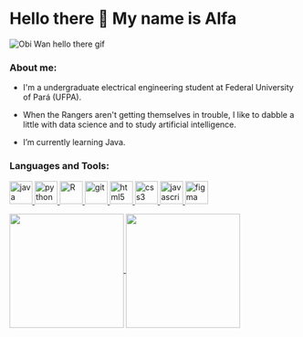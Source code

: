# Hello there 👋 My name is Alfa

![Obi Wan hello there gif](https://media.giphy.com/media/xTiIzJSKB4l7xTouE8/giphy.gif)

<h3 align="left">About me:</h3>

- I'm a undergraduate electrical engineering student at Federal University of Pará (UFPA).

- When the Rangers aren't getting themselves in trouble, I like to dabble a little with data science and to study artificial intelligence.

- I’m currently learning Java.

<h3 align="left">Languages and Tools:</h3>
<p align="left"> <a href="https://www.java.com" target="_blank" rel="noreferrer"> <img src="https://www.vectorlogo.zone/logos/java/java-icon.svg" alt="java" width="40" height="40"/> </a> <a href="https://www.python.org" target="_blank" rel="noreferrer"> <img src="https://www.vectorlogo.zone/logos/python/python-icon.svg" alt="python" width="40" height="40"/> </a> <a href="https://cran.r-project.org/" target="_blank" rel="noreferrer"> <img src="https://www.vectorlogo.zone/logos/r-project/r-project-official.svg" alt="R" width="40" height="40"/> </a> <a href="https://git-scm.com/" target="_blank" rel="noreferrer"> <img src="https://www.vectorlogo.zone/logos/git-scm/git-scm-icon.svg" alt="git" width="40" height="40"/> </a> <a href="https://www.w3.org/html/" target="_blank" rel="noreferrer"> <img src="https://www.vectorlogo.zone/logos/w3_html5/w3_html5-icon.svg" alt="html5" width="40" height="40"/> </a> <a href="https://www.w3schools.com/css/" target="_blank" rel="noreferrer"> <img src="https://www.vectorlogo.zone/logos/w3_css/w3_css-icon.svg" alt="css3" width="40" height="40"/> </a> <a href="https://developer.mozilla.org/en-US/docs/Web/JavaScript" target="_blank" rel="noreferrer"> <img src="https://upload.vectorlogo.zone/logos/javascript/images/239ec8a4-163e-4792-83b6-3f6d96911757.svg" alt="javascript" width="40" height="40"/> </a> <a href="https://www.figma.com/" target="_blank" rel="noreferrer"> <img src="https://www.vectorlogo.zone/logos/figma/figma-icon.svg" alt="figma" width="40" height="40"/> </a> </p>

<a href="https://github.com/alfa-mra/github-readme-stats">
  <img height=200 align="center" src="https://github-readme-stats.vercel.app/api?username=alfa-m&theme=dracula" />
</a>
<a href="https://github.com/alfa-m/convoychat">
  <img height=200 align="center" src="https://github-readme-stats.vercel.app/api/top-langs?username=alfa-m&layout=compact&hide=jupyter%20notebook&langs_count=10&card_width=500&theme=dracula" />
</a>
